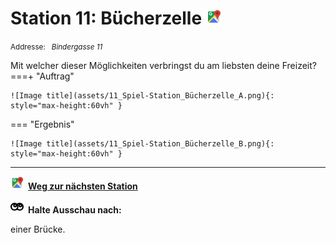 # Station 11: Bücherzelle  <a href="https://www.google.com/maps/dir/?api=1&travelmode=walking&destination=13.0202307,47.8030586"><img src="https://github.com/kipppunkte/kipppunkte/raw/gh-pages/assets/google-maps.svg" width="24" height="24"></a>

<small>Addresse:<em style="margin-left: 10px">Bindergasse 11</em></small>



Mit welcher dieser Möglichkeiten verbringst du am liebsten deine Freizeit?
===+ "Auftrag"

    ![Image title](assets/11_Spiel-Station_Bücherzelle_A.png){: style="max-height:60vh" }


=== "Ergebnis"

    ![Image title](assets/11_Spiel-Station_Bücherzelle_B.png){: style="max-height:60vh" }





____

<a href="https://www.google.com/maps/dir/?api=1&travelmode=walking&destination=13.0193623,47.8031209"><img src="https://github.com/kipppunkte/kipppunkte/raw/gh-pages/assets/google-maps.svg" style="height: 1.5em;margin-right: 0.5em"></a>**[Weg zur nächsten Station](https://www.google.com/maps/dir/?api=1&travelmode=walking&destination=13.0193623,47.8031209)**



<img src="https://github.com/kipppunkte/kipppunkte/raw/gh-pages/assets/eyes.svg" style="height: 1.5em;background: white;margin-right: 0.5em">**Halte Ausschau nach:**

einer Brücke.